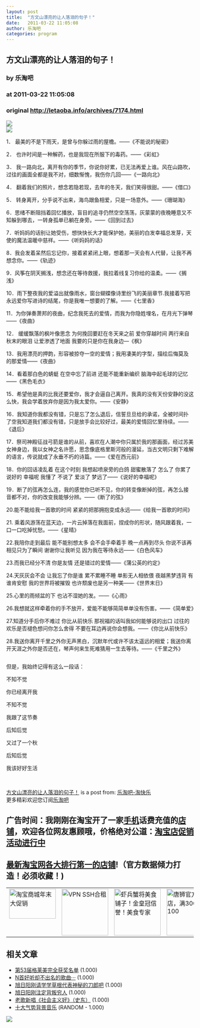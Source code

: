 ```yaml
---
layout: post
title:  "方文山漂亮的让人落泪的句子！"
date:   2011-03-22 11:05:08
author: 乐淘吧
categories: program
---
```


## 方文山漂亮的让人落泪的句子！
### by 乐淘吧
### at 2011-03-22 11:05:08
### original <http://letaoba.info/archives/7174.html>

<p><a href="http://feedads.g.doubleclick.net/~a/LviZAlfNhFFGfpcy7drh06I1vrs/0/da"><img src="http://feedads.g.doubleclick.net/~a/LviZAlfNhFFGfpcy7drh06I1vrs/0/di" border="0" ismap></a><br>
<a href="http://feedads.g.doubleclick.net/~a/LviZAlfNhFFGfpcy7drh06I1vrs/1/da"><img src="http://feedads.g.doubleclick.net/~a/LviZAlfNhFFGfpcy7drh06I1vrs/1/di" border="0" ismap></a></p><p>1． 最美的不是下雨天，是曾与你躲过雨的屋檐。——《不能说的秘密》</p>
<p>2． 也许时间是一种解药，也是我现在所服下的毒药。——《彩虹》</p>
<p>3． 我一路向北，离开有你的季节，你说你好累，已无法再爱上谁。风在山路吹，过往的画面全都是我不对，细数惭愧，我伤你几回——《一路向北》</p>
<p>4． 翻着我们的照片，想念若隐若现，去年的冬天，我们笑得很甜。——《借口》</p>
<p>5． 转身离开，分手说不出来，海鸟跟鱼相爱，只是一场意外。——《珊瑚海》</p>
<p>6．思绪不断阻挡着回忆播放，盲目的追寻仍然空空荡荡，灰蒙蒙的夜晚睡意又不知躲到哪去，一转身孤单已躺在身旁。——《回到过去》<span></span></p>
<p>7．听妈妈的话别让她受伤，想快快长大才能保护她，美丽的白发幸福总发芽，天使的魔法温暖中慈祥。——《听妈妈的话》</p>
<p>8．我会发着呆然后忘记你，接着紧紧闭上眼，想着那一天会有人代替，让我不再想念你。——《轨迹》</p>
<p>9．风筝在阴天搁浅，想念还在等待救援，我拉着线复习你给的温柔。——《搁浅》</p>
<p>10．雨下整夜我的爱溢出就像雨水，窗台蝴蝶像诗里纷飞的美丽章节.我接着写把永远爱你写进诗的结尾，你是我唯一想要的了解。——《七里香》</p>
<p>11．为你弹奏萧邦的夜曲，纪念我死去的爱情，而我为你隐姓埋名，在月光下弹琴——《夜曲》</p>
<p>12． 缓缓飘落的枫叶像思念 为何挽回要赶在冬天来之前 爱你穿越时间 两行来自秋末的眼泪 让爱渗透了地面 我要的只是你在我身边—《枫》</p>
<p>13．我用漂亮的押韵，形容被掠夺一空的爱情；我用凄美的字型，描绘后悔莫及的那爱情——《夜曲》</p>
<p>14．看着那白色的蜻蜓 在空中忘了前进 还能不能重新编织 脑海中起毛球的记忆——《黑色毛衣》</p>
<p>15．希望他是真的比我还要爱你，我才会逼自己离开。我真的没有天份安静的没这么快，我会学着放弃你是因为我太爱你。——《安静》</p>
<p>16．我知道你我都没有错，只是忘了怎么退后，信誓旦旦给的承诺，全被时间扑了空我知道我们都没有错，只是放手会比较好过，最美的爱情回忆里待续。——《退后》</p>
<p>17．祭司神殿征战弓箭是谁的从前，喜欢在人潮中你只属於我的那画面，经过苏美女神身边，我以女神之名许愿，思念像底格里斯河般的漫延，当古文明只剩下难解的语言，传说就成了永垂不朽的诗篇。——《爱在西元前》</p>
<p>18．你的回话凌乱着 在这个时刻 我想起喷泉旁的白鸽 甜蜜散落了 怎么了 你累了说好的 幸福呢 我懂了 不说了 爱淡了 梦远了——《说好的幸福呢》</p>
<p>19．断了的弦再怎么连，我的感觉你已听不见，你的转变像断掉的弦，再怎么接音都不对，你的改变我能够分辨。——《断了的弦》</p>
<p>20.能不能给我一首歌的时间 紧紧的把那拥抱变成永远——《给我一首歌的时间》</p>
<p>21. 乘着风游荡在蓝天边，一片云掉落在我面前，捏成你的形状，随风跟着我，一口一口吃掉忧愁。——《星晴》</p>
<p>22.我陪你走到最后 能不能别想太多 会不会手牵着手 晚一点再到尽头 你说不该再相见只为了瞬间 谢谢你让我听见 因为我在等待永远——《白色风车》</p>
<p>23.而我已经分不清 你是友情 还是错过的爱情——《蒲公英的约定》</p>
<p>24.天灰灰会不会 让我忘了你是谁 累不累睡不睡 单影无人相依偎 夜越黑梦违背 有谁肯安慰 我的世界将被摧毁 也许颓废也是另一种美——《世界末日》</p>
<p>25.心里的雨倾盆的下 也沾不湿她的发。——《心雨》</p>
<p>26.我想就这样牵着你的手不放开，爱能不能够简简单单没有伤害。——《简单爱》</p>
<p>27.知道分手后你不难过 你比从前快乐 那祝福的话叫我如何能够说的出口 过往的欢乐是否褪色想问你怎么舍得 不要在耳边再说你会想我。——《你比从前快乐》</p>
<p>28.我送你离开千里之外你无声黑白，沉默年代或许不该太遥远的相爱；我送你离开天涯之外你是否还在，琴声何来生死难猜用一生去等待。——《千里之外》</p>
<p><img src="http://izoan.cn/attachments/110305/2aa12e3ea060f7059312ffd17bd01bac.jpg" alt=""></p>
<p>但是，我始终记得有这么一段话：</p>
<p>不知不觉</p>
<p>你已经离开我</p>
<p>不知不觉</p>
<p>我跟了这节奏</p>
<p>后知后觉</p>
<p>又过了一个秋</p>
<p>后知后觉</p>
<p>我该好好生活</p>
<p> </p>
<p><a href="http://letaoba.info/archives/7174.html">方文山漂亮的让人落泪的句子！</a> is a post from: <a href="http://letaoba.info">乐淘吧-淘快乐</a>
<br>
更多精彩欢迎您订阅<a href="http://feeds2.feedburner.com/blogspot/CRBRG">乐淘吧</a>
<br>
<h2>广告时间：我刚刚在淘宝开了一家<span><a href="http://s.click.taobao.com/t_3?&amp;p=mm_14340546_0_0&amp;n=23&amp;l=http%3A%2F%2Fs8.taobao.com%2Fbrowse%2F1512%2Fn-g%2Czlllx6q----------------40--commend-0-1%2C2-1512.htm%3Fpid%3Dmm_14340546_0_0" title="手机" rel="nofollow">手机</a></span>话费充值的<span><a href="http://www.taobao.com/go/chn/tbk_channel/huangguan.php?pid=mm_14340546_0_0&amp;eventid=101858" title="店铺" rel="nofollow">店铺</a></span>，欢迎各位网友惠顾哦，价格绝对公道：<a href="http://letaoba.info/archives/6847.html">淘宝店促销活动进行中</a></h2>
<a href="http://letaoba.info/archives/589.html"><h2>最新淘宝网各大排行第一的<span><a href="http://www.taobao.com/go/chn/tbk_channel/huangguan.php?pid=mm_14340546_0_0&amp;eventid=101858" title="店铺" rel="nofollow">店铺</a></span>!（官方数据倾力打造！必须收藏！)</h2></a>
<table border="0" width="100%" cellpadding="1">
<tr>
<td width="20%" valign="top">
<a href="http://www.tmall.com/go/chn/tbk_channel/tmall_new.php?pid=mm_14340546_0_0&amp;eventid=101334" title="淘宝商城年末大促销"><img src="http://letaoba.info/wp-content/uploads/2010/12/%E6%B7%98%E5%AE%9D%E5%95%86%E5%9F%8E%E9%A2%91%E9%81%93.jpg" width="125" height="80" alt="淘宝商城年末大促销"></a>
</td>
<td width="20%" valign="top">
<a href="http://letaoba.info/2010/12/2687.html"><img src="http://letaoba.info/wp-content/uploads/2010/12/hellohost.jpg" alt="VPN SSH合租" width="125" height="125"></a>
</td>
<td width="20%" valign="top">
<a href="http://s.click.taobao.com/t_8?e=7HZ5x%2BOzcdBMD5G1VHST5mVxhg%3D%3D&amp;p=mm_14340546_0_0" title="虾兵蟹将美食铺子！金皇冠信誉！美食专家"><img src="http://letaoba.info/wp-content/uploads/2010/11/%E8%99%BE%E5%85%B5%E8%9F%B9%E5%B0%86.gif" width="125" height="125" alt="虾兵蟹将美食铺子！金皇冠信誉！美食专家"></a>
</td>
<td width="20%" valign="top">
<a href="http://s.click.taobao.com/t_8?e=7HZ5x%2BOzdZw3MJ5XNVaeYMVpGMI%3D&amp;p=mm_14340546_0_0" title="唐狮官方旗舰店，满300立减100"><img src="http://letaoba.info/wp-content/uploads/2010/12/%E5%94%90%E7%8B%AE.jpg" width="125" height="125" alt="唐狮官方旗舰店，满300立减100"></a>
</td>
<td width="20%" valign="top">
<a href="http://s.click.taobao.com/t_8?e=7HZ5x%2BOzdslMRXvXtSOvt%2BklOLo%3D&amp;p=mm_14340546_0_0" title="韩都衣舍旗舰店"><img src="http://letaoba.info/wp-content/uploads/2010/12/%E9%9F%A9%E9%83%BD%E8%A1%A3%E8%88%8D.gif" width="125" height="125" alt="韩都衣舍旗舰店"></a>
</td>
</tr>
</table></p>
<div><h2>相关文章</h2><ul><li><a href="http://letaoba.info/archives/5408.html">第53届格莱美完全获奖名单</a> (1.000)</li><li><a href="http://letaoba.info/archives/5472.html">N首好听却不出名的歌曲···</a> (1.000)</li><li><a href="http://letaoba.info/archives/5520.html">旭日阳刚请学学草根代表神秘的刀郎吧</a> (1.000)</li><li><a href="http://letaoba.info/archives/5692.html">旭日阳刚注定背叛穷人</a> (1.000)</li><li><a href="http://letaoba.info/archives/5698.html">老歌新唱《社会主义好》（史东）</a> (1.000)</li><li><a href="http://letaoba.info/archives/5852.html">十大气势背景音乐</a> (RANDOM - 1.000)</li></ul></div><div>
<a href="http://feeds.feedburner.com/~ff/blogspot/CRBRG?a=ldWZTYimiew:z0Wi0IgrkrQ:yIl2AUoC8zA"><img src="http://feeds.feedburner.com/~ff/blogspot/CRBRG?d=yIl2AUoC8zA" border="0"></a>
</div><img src="http://feeds.feedburner.com/~r/blogspot/CRBRG/~4/ldWZTYimiew" height="1" width="1">